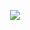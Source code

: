<p align="center"><img src="https://media3.giphy.com/media/v1.Y2lkPTc5MGI3NjExYWViMXQ5dHJpdDc4aXF0MWdhZzN3a3E2cGJpeWh2Zm8wNHp4OGpxYSZlcD12MV9pbnRlcm5hbF9naWZfYnlfaWQmY3Q9Zw/78XCFBGOlS6keY1Bil/giphy.gif" /></p>
